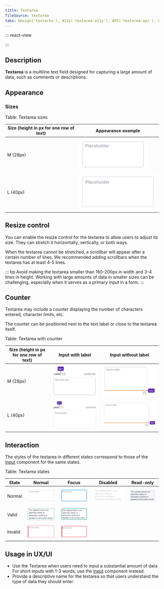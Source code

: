 ```yaml
---
title: Textarea
fileSource: textarea
tabs: Design('textarea'), A11y('textarea-a11y'), API('textarea-api'), Example('textarea-code'), Changelog('textarea-changelog')
---
```


::: react-view

<script lang="tsx">
import React from 'react';

import TextareaReact from '@semcore/ui/textarea';
import PlaygroundGeneration from '@components/PlaygroundGeneration';

const SIZES = ['m', 'l'];
const STATES = ['normal', 'invalid', 'valid'];
const RESIZE = ['none', 'vertical', 'horizontal', 'both'];

const App = PlaygroundGeneration((createGroupWidgets) => {
  const { bool, radio, select } = createGroupWidgets('Textarea');

  const size = select({
    key: 'size',
    defaultValue: 'm',
    label: 'Size',
    options: SIZES.map((value) => ({
      name: value,
      value,
    })),
  });

  const state = select({
    key: 'state',
    defaultValue: 'normal',
    label: 'State',
    options: STATES.map((value) => ({
      name: value,
      value,
    })),
  });

  const min = select({
    key: 'min',
    defaultValue: 2,
    label: 'Min rows',
    options: [...Array(10)].map((_, i) => ({
      name: i + 1,
      value: i + 1,
    })),
  });

  const max = select({
    key: 'max',
    defaultValue: 10,
    label: 'Max rows',
    options: [...Array(10)].map((_, i) => ({
      name: i + 1,
      value: i + 1,
    })),
  });

  const resize = select({
    key: 'resize',
    defaultValue: 'none',
    label: 'Resize',
    options: RESIZE.map((value) => ({
      name: value,
      value,
    })),
  });

  const disabled = bool({
    key: 'disabled',
    defaultValue: false,
    label: 'Disabled',
  });

  const readOnly = bool({
    key: 'readOnly',
    defaultValue: false,
    label: 'Read-only',
  });

  return (
    <TextareaReact
      size={size}
      resize={resize}
      state={state}
      disabled={disabled}
      readOnly={readOnly}
      minRows={min}
      maxRows={max}
      placeholder='Placeholder'
      aria-label='Label for textarea'
    />
  );
});
</script>

:::

## Description

**Textarea** is a multiline text field designed for capturing a large amount of data, such as comments or descriptions.

## Appearance

### Sizes

Table: Textarea sizes

| Size (height in px for one row of text) | Appearance example |
| --------------------------------------- | ------------------ |
| M (28px)                                | ![](static/m.png)  |
| L (40px)                                | ![](static/l.png)  |

## Resize control

You can enable the resize control for the textarea to allow users to adjust its size. They can stretch it horizontally, vertically, or both ways.

When the textarea cannot be stretched, a scrollbar will appear after a certain number of lines. We recommended adding scrollbars when the textarea has at least 4-5 lines.

::: tip
Avoid making the textarea smaller than 160-200px in width and 3-4 lines in height. Working with large amounts of data in smaller sizes can be challenging, especially when it serves as a primary input in a form.
:::

## Counter

Textarea may include a counter displaying the number of characters entered, character limits, etc.

The counter can be positioned next to the text label or close to the textarea itself.

Table: Textarea with counter

| Size (height in px for one row of text) | Input with label          | Input without label             |
| --------------------------------------- | ------------------------- | ------------------------------- |
| M (28px)                                | ![](static/counter-M.png) | ![](static/counter-inner-M.png) |
| L (40px)                                | ![](static/counter-L.png) | ![](static/counter-inner-L.png) |

## Interaction

The styles of the textarea in different states correspond to those of the [Input](/components/input/input) component for the same states.

Table: Textarea states

| State   | Normal                    | Focus                           | Disabled                   | Read-only                  |
| ------- | ------------------------- | ------------------------------- | -------------------------- | -------------------------- |
| Normal  | ![](static/m.png)         | ![](static/m-focus.png)         | ![](static/m-disabled.png) | ![](static/m-readonly.png) |
| Valid   | ![](static/m-valid.png)   | ![](static/m-valid-focus.png)   |                            |                            |
| Invalid | ![](static/m-invalid.png) | ![](static/m-invalid-focus.png) |                            |                            |

## Usage in UX/UI

- Use the Textarea when users need to input a substantial amount of data. For short inputs with 1-3 words, use the [Input](/components/input/input) component instead.
- Provide a descriptive name for the textarea so that users understand the type of data they should enter.

